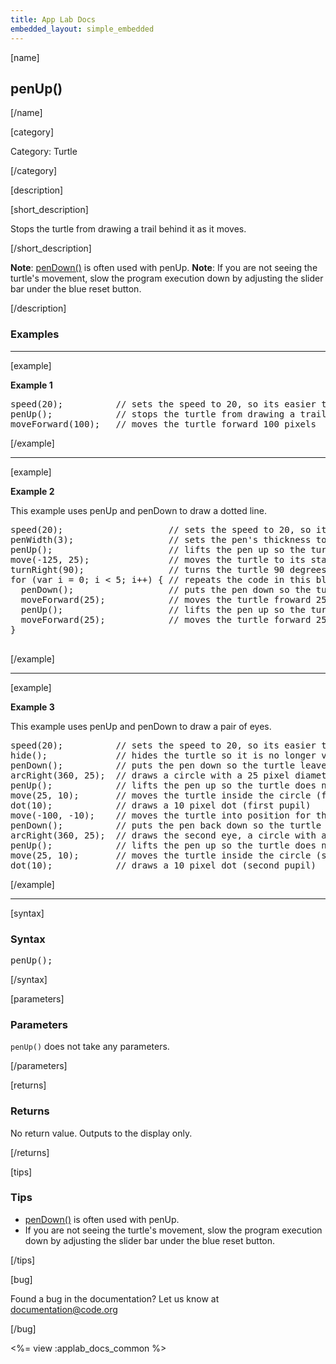```yaml
---
title: App Lab Docs
embedded_layout: simple_embedded
---
```


[name]

## penUp()

[/name]


[category]

Category: Turtle

[/category]

[description]

[short_description]

Stops the turtle from drawing a trail behind it as it moves.

[/short_description]

**Note**: [penDown()](/applab/docs/penDown) is often used with penUp.
**Note**: If you are not seeing the turtle's movement, slow the program execution down by adjusting the slider bar under the blue reset button.

[/description]

### Examples
____________________________________________________

[example]

**Example 1**

<pre>
speed(20);          // sets the speed to 20, so its easier to see the turtle's movement
penUp();            // stops the turtle from drawing a trail behind it as it moves
moveForward(100);   // moves the turtle forward 100 pixels
</pre>

[/example]

____________________________________________________

[example]

**Example 2**

This example uses penUp and penDown to draw a dotted line.

<pre>
speed(20);                    // sets the speed to 20, so its easier to see the turtle's movement
penWidth(3);                  // sets the pen's thickness to 3 pixels
penUp();                      // lifts the pen up so the turtle does not leave a trail behind it as it moves
move(-125, 25);               // moves the turtle to its starting location
turnRight(90);                // turns the turtle 90 degrees so that it is facing to the right
for (var i = 0; i < 5; i++) { // repeats the code in this block 5 times
  penDown();                  // puts the pen down so the turtle leaves a trail behind it as it moves
  moveForward(25);            // moves the turtle froward 25 pixels
  penUp();                    // lifts the pen up so the turtle does not leave a trail behind it as it moves
  moveForward(25);            // moves the turtle forward 25 pixels
}

</pre>

[/example]

____________________________________________________

[example]

**Example 3**

This example uses penUp and penDown to draw a pair of eyes.

<pre>
speed(20);          // sets the speed to 20, so its easier to see the turtle's movement
hide();             // hides the turtle so it is no longer visible
penDown();          // puts the pen down so the turtle leaves a trail behind it as it moves
arcRight(360, 25);  // draws a circle with a 25 pixel diameter (first eye)
penUp();            // lifts the pen up so the turtle does not leave a trail behind it as it moves
move(25, 10);       // moves the turtle inside the circle (first eye)
dot(10);            // draws a 10 pixel dot (first pupil)
move(-100, -10);    // moves the turtle into position for the second eye
penDown();          // puts the pen back down so the turtle leaves a trail behind it as it moves
arcRight(360, 25);  // draws the second eye, a circle with a 25 pixel diameter (second eye)
penUp();            // lifts the pen up so the turtle does not leave a trail behind it as it moves
move(25, 10);       // moves the turtle inside the circle (second eye)
dot(10);            // draws a 10 pixel dot (second pupil)
</pre>


[/example]

____________________________________________________

[syntax]

### Syntax
<pre>
penUp();
</pre>

[/syntax]

[parameters]

### Parameters
`penUp()` does not take any parameters.

[/parameters]

[returns]

### Returns
No return value. Outputs to the display only.

[/returns]

[tips]

### Tips
- [penDown()](/applab/docs/penDown) is often used with penUp.
- If you are not seeing the turtle's movement, slow the program execution down by adjusting the slider bar under the blue reset button.

[/tips]

[bug]

Found a bug in the documentation? Let us know at documentation@code.org

[/bug]

<%= view :applab_docs_common %>

